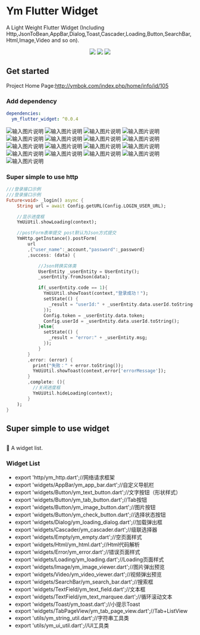 # Ym Flutter Widget
A Light Weight Flutter Widget
(Including Http,JsonToBean,AppBar,Dialog,Toast,Cascader,Loading,Button,SearchBar,Html,Image,Video and so on).


<p align="center" >
    <img src="https://img.shields.io/badge/flutter-2.2.0-green" />
    <img src="https://img.shields.io/badge/ym flutter widget-0.0.4-orange" />
    <img src="https://img.shields.io/badge/dio-4.9.0-blue" />
</p>
  
## Get started
Project Home Page:http://ymbok.com/index.php/home/info/id/105

### Add dependency

```yaml
dependencies:
  ym_flutter_widget: ^0.0.4
```

![输入图片说明](https://images.gitee.com/uploads/images/2021/0531/134456_7001ef4a_1461204.png "1.png")
![输入图片说明](https://images.gitee.com/uploads/images/2021/0531/134504_fadbefbe_1461204.png "2.png")
![输入图片说明](https://images.gitee.com/uploads/images/2021/0531/134512_73d65a48_1461204.png "3.png")
![输入图片说明](https://images.gitee.com/uploads/images/2021/0531/134518_6dba8ac6_1461204.png "4.png")
![输入图片说明](https://images.gitee.com/uploads/images/2021/0531/134524_c0ca803a_1461204.png "5.png")
![输入图片说明](https://images.gitee.com/uploads/images/2021/0531/134529_54bc1cfe_1461204.png "6.png")
![输入图片说明](https://images.gitee.com/uploads/images/2021/0531/134535_34c176dd_1461204.png "7.png")
![输入图片说明](https://images.gitee.com/uploads/images/2021/0531/134541_0d61364c_1461204.png "8.png")
![输入图片说明](https://images.gitee.com/uploads/images/2021/0531/134547_b8d649a3_1461204.png "9.png")
![输入图片说明](https://images.gitee.com/uploads/images/2021/0531/134553_205a73ca_1461204.png "10.png")
![输入图片说明](https://images.gitee.com/uploads/images/2021/0531/134559_cd16b650_1461204.png "11.png")
![输入图片说明](https://images.gitee.com/uploads/images/2021/0531/134604_24dcbced_1461204.png "12.png")
![输入图片说明](https://images.gitee.com/uploads/images/2021/0531/134610_92c26753_1461204.png "13.png")
![输入图片说明](https://images.gitee.com/uploads/images/2021/0531/134617_ac03a280_1461204.png "14.png")
![输入图片说明](https://images.gitee.com/uploads/images/2021/0531/134622_49a1cfe2_1461204.png "15.png")
![输入图片说明](https://images.gitee.com/uploads/images/2021/0531/134628_1e792f0e_1461204.png "16.png")
![输入图片说明](https://images.gitee.com/uploads/images/2021/0531/134634_cbc045fc_1461204.png "17.png")

### Super simple to use http

```dart
///登录接口示例
///登录接口示例
Future<void> _login() async {
    String url = await Config.getURL(Config.LOGIN_USER_URL);

    //显示进度框
    YmUiUtil.showLoading(context);

    //postForm表单提交 post默认为Json方式提交
    YmHttp.getInstance().postForm(
        url
        ,{"user_name":_account,"password":_password}
        ,success: (data) {

            //Json转换实体类
            UserEntity _userEntity = UserEntity();
            _userEntity.fromJson(data);

            if(_userEntity.code == 1){
              YmUiUtil.showToast(context,"登录成功！");
              setState(() {
                _result = "userId:" + _userEntity.data.userId.toString() + ",token:" + _userEntity.data.token;
              });
              Config.token = _userEntity.data.token;
              Config.userId = _userEntity.data.userId.toString();
            }else{
              setState(() {
                _result = "error:" + _userEntity.msg;
              });
            }
        }
        ,error: (error) {
          print("失败：" + error.toString());
          YmUiUtil.showToast(context,error['errorMessage']);
        }
        ,complete: (){
          //关闭进度框
          YmUiUtil.hideLoading(context);
        }
    );
}
```

## Super simple to use widget

```dart


```

🎉 A widget list.

### Widget List

- export 'http/ym_http.dart';//网络请求框架
- export 'widgets/AppBar/ym_app_bar.dart';//自定义导航栏
- export 'widgets/Button/ym_text_button.dart';//文字按钮（形状样式）
- export 'widgets/Button/ym_tab_button.dart';//Tab按钮
- export 'widgets/Button/ym_image_button.dart';//图片按钮
- export 'widgets/Button/ym_check_button.dart';//选择状态按钮
- export 'widgets/Dialog/ym_loading_dialog.dart';//加载弹出框
- export 'widgets/Cascader/ym_cascader.dart';//级联选择器
- export 'widgets/Empty/ym_empty.dart';//空页面样式
- export 'widgets/Html/ym_html.dart';//Html代码解析
- export 'widgets/Error/ym_error.dart';//错误页面样式
- export 'widgets/Loading/ym_loading.dart';//Loading页面样式
- export 'widgets/Image/ym_image_viewer.dart';//图片弹出预览
- export 'widgets/Video/ym_video_viewer.dart';//视频弹出预览
- export 'widgets/SearchBar/ym_search_bar.dart';//搜索框
- export 'widgets/TextField/ym_text_field.dart';//文本框
- export 'widgets/TextField/ym_text_marquee.dart';//循环滚动文本
- export 'widgets/Toast/ym_toast.dart';//小提示Toast
- export 'widgets/TabPageView/ym_tab_page_view.dart';//Tab+ListView
- export 'utils/ym_string_util.dart';//字符串工具类
- export 'utils/ym_ui_util.dart';//UI工具类

